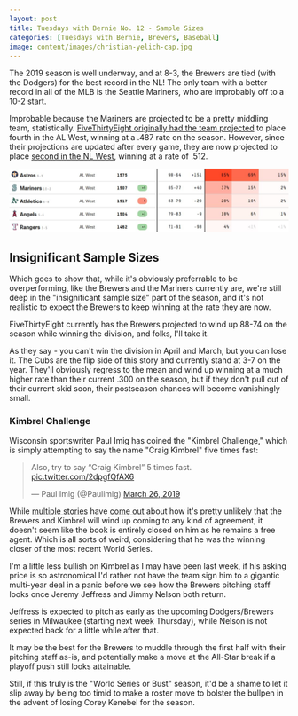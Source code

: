 ```yaml
---
layout: post
title: Tuesdays with Bernie No. 12 - Sample Sizes
categories: [Tuesdays with Bernie, Brewers, Baseball]
image: content/images/christian-yelich-cap.jpg
---
```


The 2019 season is well underway, and at 8-3, the Brewers are tied (with the Dodgers) for the best record in the NL! The only team with a better record in all of the MLB is the Seattle Mariners, who are improbably off to a 10-2 start.

Improbable because the Mariners are projected to be a pretty middling team, statistically. [FiveThirtyEight originally had the team projected](https://fivethirtyeight.com/features/the-2019-favorites-and-breakout-picks-for-the-american-league/) to place fourth in the AL West, winning at a .487 rate on the season. However, since their projections are updated after every game, they are now projected to place [second in the NL West](https://projects.fivethirtyeight.com/2019-mlb-predictions/?ex_cid=rrpromo), winning at a rate of .512.

![FiveThirtyEight AL West Projection](/content/images/mariners_fivethirtyeight_2019.jpg "FiveThirtyEight AL West Projection")

## Insignificant Sample Sizes

Which goes to show that, while it's obviously preferrable to be overperforming, like the Brewers and the Mariners currently are, we're still deep in the "insignificant sample size" part of the season, and it's not realistic to expect the Brewers to keep winning at the rate they are now. 

FiveThirtyEight currently has the Brewers projected to wind up 88-74 on the season while winning the division, and folks, I'll take it.

As they say - you can't win the division in April and March, but you can lose it. The Cubs are the flip side of this story and currently stand at 3-7 on the year. They'll obviously regress to the mean and wind up winning at a much higher rate than their current .300 on the season, but if they don't pull out of their current skid soon, their postseason chances will become vanishingly small.

### Kimbrel Challenge

Wisconsin sportswriter Paul Imig has coined the "Kimbrel Challenge," which is simply attempting to say the name "Craig Kimbrel" five times fast:

<blockquote class="twitter-tweet"><p lang="en" dir="ltr">Also, try to say “Craig Kimbrel” 5 times fast. <a href="https://t.co/2dpgfQfAX6">pic.twitter.com/2dpgfQfAX6</a></p>&mdash; Paul Imig (@Paulimig) <a href="https://twitter.com/Paulimig/status/1110664601744625665?ref_src=twsrc%5Etfw">March 26, 2019</a></blockquote> <script async src="https://platform.twitter.com/widgets.js" charset="utf-8"></script> 

While [multiple stories](https://larrybrownsports.com/baseball/brewers-pessimistic-landing-craig-kimbrel/489791) have [come out](https://www.cbssports.com/mlb/news/craig-kimbrel-rumors-brewers-cubs-dont-seem-like-suitors-despite-early-season-bullpen-struggles/) about how it's pretty unlikely that the Brewers and Kimbrel will wind up coming to any kind of agreement, it doesn't seem like the book is entirely closed on him as he remains a free agent. Which is all sorts of weird, considering that he was the winning closer of the most recent World Series.

I'm a little less bullish on Kimbrel as I may have been last week, if his asking price is so astronomical I'd rather not have the team sign him to a gigantic multi-year deal in a panic before we see how the Brewers pitching staff looks once Jeremy Jeffress and Jimmy Nelson both return.

Jeffress is expected to pitch as early as the upcoming Dodgers/Brewers series in Milwaukee (starting next week Thursday), while Nelson is not expected back for a little while after that.

It may be the best for the Brewers to muddle through the first half with their pitching staff as-is, and potentially make a move at the All-Star break if a playoff push still looks attainable. 

Still, if this truly is the "World Series or Bust" season, it'd be a shame to let it slip away by being too timid to make a roster move to bolster the bullpen in the advent of losing Corey Kenebel for the season.